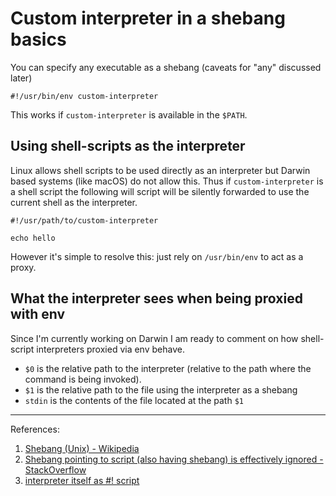 # Custom interpreter in a shebang basics

You can specify any executable as a shebang (caveats for "any" discussed later)

```
#!/usr/bin/env custom-interpreter
```

This works if `custom-interpreter` is available in the `$PATH`.

## Using shell-scripts as the interpreter

Linux allows shell scripts to be used directly as an interpreter but Darwin based
systems (like macOS) do not allow this. Thus if `custom-interpreter` is a shell
script the following will script will be silently forwarded to use the current
shell as the interpreter.

```
#!/usr/path/to/custom-interpreter

echo hello
```

However it's simple to resolve this: just rely on `/usr/bin/env` to act as a proxy.

## What the interpreter sees when being proxied with env

Since I'm currently working on Darwin I am ready to comment on how shell-script
interpreters proxied via env behave.

- `$0` is the relative path to the interpreter (relative to the path where the command
  is being invoked).
- `$1` is the relative path to the file using the interpreter as a shebang
- `stdin` is the contents of the file located at the path `$1`

----

References:

1. [Shebang (Unix) - Wikipedia](https://en.m.wikipedia.org/wiki/Shebang_(Unix))
2. [Shebang pointing to script (also having shebang) is effectively ignored - StackOverflow](https://stackoverflow.com/questions/9988125/shebang-pointing-to-script-also-having-shebang-is-effectively-ignored)
3. [interpreter itself as #! script](https://www.in-ulm.de/~mascheck/various/shebang/#interpreter-script)
